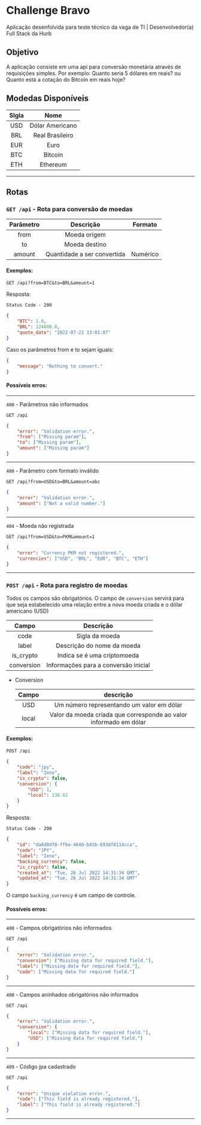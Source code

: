 # Challenge Bravo

Aplicação desenfolvida para teste técnico da vaga de TI | Desenvolvedor(a) Full Stack da Hurb

## Objetivo

A aplicação consiste em uma api para conversão monetária através de requisições simples.
Por exemplo: Quanto seria 5 dólares em reais? ou Quanto está a cotação do Bitcoin em reais hoje?

## Modedas Disponíveis

| SIgla |      Nome       |
| :---: | :-------------: |
|  USD  | Dólar Americano |
|  BRL  | Real Brasileiro |
|  EUR  |      Euro       |
|  BTC  |     Bitcoin     |
|  ETH  |    Ethereum     |

---

## Rotas

### `GET /api` - Rota para conversão de moedas

| Parâmetro |          Descrição          | Formato  |
| :-------: | :-------------------------: | :------: |
|   from    |        Moeda origem         |          |
|    to     |        Moeda destino        |          |
|  amount   | Quantidade a ser convertida | Numérico |

#### Exemplos:

`GET /api?from=BTC&to=BRL&amount=1`

Resposta:

`Status Code - 200`

```json
{
    "BTC": 1.0,
    "BRL": 124608.0,
    "quote_date": "2022-07-21 13:01:07"
}
```

Caso os parâmetros from e to sejam iguais:

```json
{
    "message": "Nothing to convert."
}
```

#### Possíveis erros:

---

`400` - Parâmetros não informados

`GET /api`

```json
{
    "error": "Validation error.",
    "from": ["Missing param"],
    "to": ["Missing param"],
    "amount": ["Missing param"]
}
```

---

`400` - Parâmetro com formato inválido

`GET /api?from=USD&to=BRL&amount=abc`

```json
{
    "error": "Validation error.",
    "amount": ["Not a valid number."]
}
```

---

`404` - Moeda não registrada

`GET /api?from=USD&to=PKM&amount=1`

```json
{
    "error": "Currency PKM not registered.",
    "currencies": ["USD", "BRL", "EUR", "BTC", "ETH"]
}
```

---

### `POST /api` - Rota para registro de moedas

Todos os campos são obrigatórios. O campo de `conversion` servirá para que seja estabelecido uma relação entre a nova moeda criada e o dólar americano (USD)

|   Campo    |              Descrição               |
| :--------: | :----------------------------------: |
|    code    |            Sigla da moeda            |
|   label    |      Descrição do nome da moeda      |
| is_crypto  |     Indica se é uma criptomoeda      |
| conversion | Informações para a conversão inicial |

-   Conversion

    | Campo |                             descrição                             |
    | :---: | :---------------------------------------------------------------: |
    |  USD  |             Um número representando um valor em dólar             |
    | local | Valor da moeda criada que corresponde ao valor informado em dólar |

#### Exemplos:

`POST /api`

```json
{
    "code": "jpy",
    "label": "Iene",
    "is_crypto": false,
    "conversion": {
        "USD": 1,
        "local": 136.62
    }
}
```

Resposta:

`Status Code - 200`

```json
{
    "id": "da8d8df8-ff6e-4640-b43b-693df8114cca",
    "code": "JPY",
    "label": "Iene",
    "backing_currency": false,
    "is_crypto": false,
    "created_at": "Tue, 26 Jul 2022 14:31:34 GMT",
    "updated_at": "Tue, 26 Jul 2022 14:31:34 GMT"
}
```

O campo `backing_currency` é um campo de controle.

#### Possíveis erros:

---

`400` - Campos obrigatórios não informados

`GET /api`

```json
{
    "error": "Validation error.",
    "conversion": ["Missing data for required field."],
    "label": ["Missing data for required field."],
    "code": ["Missing data for required field."]
}
```

---

`400` - Campos aninhados obrigatórios não informados

`GET /api`

```json
{
    "error": "Validation error.",
    "conversion": {
        "local": ["Missing data for required field."],
        "USD": ["Missing data for required field."]
    }
}
```

---

`409` - Código jpa cadastrado

`GET /api`

```json
{
    "error": "Unique violation error.",
    "code": ["This field is already registered."],
    "label": ["This field is already registered."]
}
```

---
